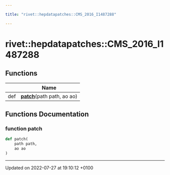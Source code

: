 ```yaml
---

title: "rivet::hepdatapatches::CMS_2016_I1487288"

---
```


# rivet::hepdatapatches::CMS_2016_I1487288



## Functions

|                | Name           |
| -------------- | -------------- |
| def | **[patch](http://example.org/namespaces/namespacerivet_1_1hepdatapatches_1_1cms__2016__i1487288/#function-patch)**(path path, ao ao) |


## Functions Documentation

### function patch

```python
def patch(
    path path,
    ao ao
)
```






-------------------------------

Updated on 2022-07-27 at 19:10:12 +0100